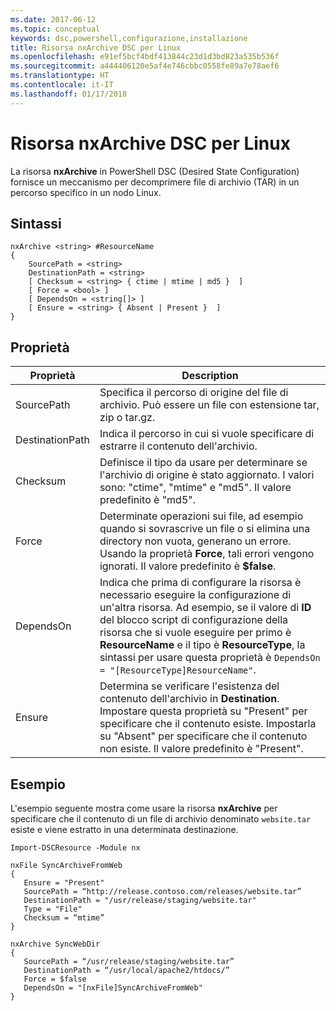 ```yaml
---
ms.date: 2017-06-12
ms.topic: conceptual
keywords: dsc,powershell,configurazione,installazione
title: Risorsa nxArchive DSC per Linux
ms.openlocfilehash: e91ef5bcf4bdf413844c23d1d3bd823a535b536f
ms.sourcegitcommit: a444406120e5af4e746cbbc0558fe89a7e78aef6
ms.translationtype: HT
ms.contentlocale: it-IT
ms.lasthandoff: 01/17/2018
---
```

# <a name="dsc-for-linux-nxarchive-resource"></a>Risorsa nxArchive DSC per Linux

La risorsa **nxArchive** in PowerShell DSC (Desired State Configuration) fornisce un meccanismo per decomprimere file di archivio (TAR) in un percorso specifico in un nodo Linux.

## <a name="syntax"></a>Sintassi

```
nxArchive <string> #ResourceName
{
    SourcePath = <string>
    DestinationPath = <string>
    [ Checksum = <string> { ctime | mtime | md5 }  ]
    [ Force = <bool> ]
    [ DependsOn = <string[]> ]
    [ Ensure = <string> { Absent | Present }  ]
}
```

## <a name="properties"></a>Proprietà

|  Proprietà |  Description | 
|---|---|
| SourcePath| Specifica il percorso di origine del file di archivio. Può essere un file con estensione tar, zip o tar.gz. | 
| DestinationPath| Indica il percorso in cui si vuole specificare di estrarre il contenuto dell'archivio.| 
| Checksum| Definisce il tipo da usare per determinare se l'archivio di origine è stato aggiornato. I valori sono: "ctime", "mtime" e "md5". Il valore predefinito è "md5".| 
| Force| Determinate operazioni sui file, ad esempio quando si sovrascrive un file o si elimina una directory non vuota, generano un errore. Usando la proprietà **Force**, tali errori vengono ignorati. Il valore predefinito è **$false**.| 
| DependsOn | Indica che prima di configurare la risorsa è necessario eseguire la configurazione di un'altra risorsa. Ad esempio, se il valore di **ID** del blocco script di configurazione della risorsa che si vuole eseguire per primo è **ResourceName** e il tipo è **ResourceType**, la sintassi per usare questa proprietà è `DependsOn = "[ResourceType]ResourceName"`.| 
| Ensure| Determina se verificare l'esistenza del contenuto dell'archivio in **Destination**. Impostare questa proprietà su "Present" per specificare che il contenuto esiste. Impostarla su "Absent" per specificare che il contenuto non esiste. Il valore predefinito è "Present".| 

## <a name="example"></a>Esempio

L'esempio seguente mostra come usare la risorsa **nxArchive** per specificare che il contenuto di un file di archivio denominato `website.tar` esiste e viene estratto in una determinata destinazione.

```
Import-DSCResource -Module nx 

nxFile SyncArchiveFromWeb
{
   Ensure = "Present"
   SourcePath = “http://release.contoso.com/releases/website.tar”
   DestinationPath = "/usr/release/staging/website.tar"
   Type = "File"
   Checksum = “mtime”
}

nxArchive SyncWebDir
{
   SourcePath = “/usr/release/staging/website.tar”
   DestinationPath = “/usr/local/apache2/htdocs/”
   Force = $false
   DependsOn = "[nxFile]SyncArchiveFromWeb"
} 
```

